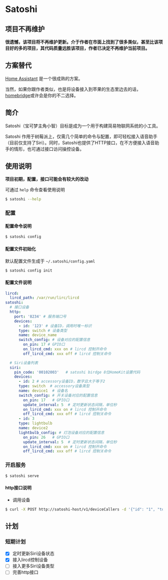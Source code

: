 # Satoshi

## 项目不再维护

**很遗憾，该项目将不再维护更新。介于作者在市面上找到了很多类似，甚至比该项目好的多的项目，其代码质量远胜该项目，作者已决定不再维护当前项目。**

## 方案替代

[Home Assistant](https://www.home-assistant.io/) 是一个很成熟的方案。

当然，如果你跟作者类似，也是将设备接入到苹果的生态里边去的话，[homebridge](https://homebridge.io/)或许会是你的不二选择。

## 简介

Satoshi（宝可梦主角小智）目标是成为一个用于构建简易物联网系统的小工具。

Satoshi 作用于树莓派上，仅需几个简单的命令与配置，即可轻松接入语音助手（目前仅支持了Siri）。同时，Satoshi也提供了HTTP接口，在不方便接入语音助手的情形，也可通过接口访问操控设备。

## 使用说明

**项目初期，配置，接口可能会有较大的改动**

可通过 `help` 命令查看使用说明

```bash
$ satoshi --help
```

### 配置

#### 配置命令说明

```bash
$ satoshi config
```

#### 配置文件初始化

默认配置文件生成于 `~/.satoshi/config.yaml`

```bash
$ satoshi config init
```

#### 配置文件说明

```yaml
lircd:
  lircd_path: /var/run/lirc/lircd
satoshi:
  # 接口设备
  http:
    port: '8234' # 服务端口号
    devices:
      - id: '123' # 设备ID，调用时唯一标识
      type: switch # 设备类型
      name: device_name
      switch_config: # 设备对应的配置信息
        on_pin: 17 # GPIO口
        on_lircd_cmd: xxx on # lircd 控制开命令
        off_lircd_cmd: xxx off # lircd 控制关命令

  # Siri设备列表
  siri:
    pin_code: '00102003'   # satoshi birdge 8位HomeKit设置代码
    devices:
      - id: 2 # accessory设备ID，数字且大于等于2
      type: switch  # accessory设备类型
      name: device1  # 设备名
      switch_config: # 开关设备对应的配置信息
        on_pin: 17   # GPIO口
        update_interval: 5  # 定时更新状态间隔，单位秒
        on_lircd_cmd: xxx on # lircd 控制开命令
        off_lircd_cmd: xxx off # lircd 控制关命令
      - id: 3
      type: lightbulb
      name: device2
      lightbulb_config: # 灯泡设备对应的配置信息
        on_pin: 26   # GPIO口
        update_interval: 5  # 定时更新状态间隔，单位秒
        on_lircd_cmd: xxx on # lircd 控制开命令
        off_lircd_cmd: xxx off # lircd 控制关命令
```

### 开启服务

```bash
$ satoshi serve
```

#### http接口说明

- 调用设备

```bash
$ curl -X POST http://satoshi-host/v1/deviceCallers -d '{"id": "1", "toggle": true}'
```

## 计划

### 短期计划

- [x] 定时更新Siri设备状态
- [x] 接入lircd控制设备
- [ ] 接入更多Siri设备类型
- [ ] 完善http接口
